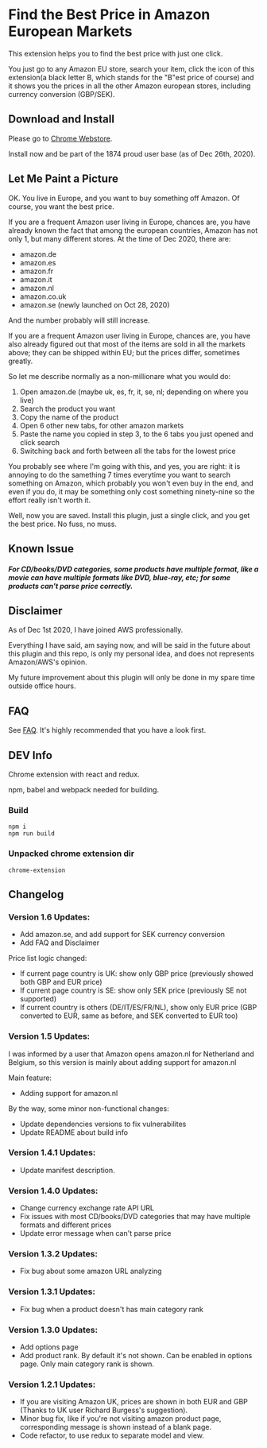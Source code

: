 # Find the Best Price in Amazon European Markets

This extension helps you to find the best price with just one click.

You just go to any Amazon EU store, search your item, click the icon of this extension(a black letter B, which stands for the "B"est price of course) and it shows you the prices in all the other Amazon european stores, including currency conversion (GBP/SEK).

## Download and Install

Please go to [Chrome Webstore](https://chrome.google.com/webstore/detail/amazon-eu-price-compare/iaakgomiepekffchlipoegcgahfcdbad).

Install now and be part of the 1874 proud user base (as of Dec 26th, 2020).

## Let Me Paint a Picture

OK. You live in Europe, and you want to buy something off Amazon. Of course, you want the best price.

If you are a frequent Amazon user living in Europe, chances are, you have already known the fact that among the european countries, Amazon has not only 1, but many different stores. At the time of Dec 2020, there are:

- amazon.de
- amazon.es
- amazon.fr
- amazon.it
- amazon.nl
- amazon.co.uk
- amazon.se (newly launched on Oct 28, 2020)

And the number probably will still increase.

If you are a frequent Amazon user living in Europe, chances are, you have also already figured out that most of the items are sold in all the markets above; they can be shipped within EU; but the prices differ, sometimes greatly.

So let me describe normally as a non-millionare what you would do:

1. Open amazon.de (maybe uk, es, fr, it, se, nl; depending on where you live)
2. Search the product you want
3. Copy the name of the product
4. Open 6 other new tabs, for other amazon markets
5. Paste the name you copied in step 3, to the 6 tabs you just opened and click search
6. Switching back and forth between all the tabs for the lowest price

You probably see where I'm going with this, and yes, you are right: it is annoying to do the samething 7 times everytime you want to search something on Amazon, which probably you won't even buy in the end, and even if you do, it may be something only cost something ninety-nine so the effort really isn't worth it.

Well, now you are saved. Install this plugin, just a single click, and you get the best price. No fuss, no muss.

## Known Issue

##### For CD/books/DVD categories, some products have multiple format, like a movie can have multiple formats like DVD, blue-ray, etc; for some products can't parse price correctly.

## Disclaimer

As of Dec 1st 2020, I have joined AWS professionally.

Everything I have said, am saying now, and will be said in the future about this plugin and this repo, is only my personal idea, and does not represents Amazon/AWS's opinion.

My future improvement about this plugin will only be done in my spare time outside office hours.

## FAQ

See [FAQ](./faq.md). It's highly recommended that you have a look first.

## DEV Info

Chrome extension with react and redux.

npm, babel and webpack needed for building.

### Build

```
npm i
npm run build
```

### Unpacked chrome extension dir

`chrome-extension`

## Changelog

### Version 1.6 Updates:

- Add amazon.se, and add support for SEK currency conversion
- Add FAQ and Disclaimer

Price list logic changed:

- If current page country is UK: show only GBP price (previously showed both GBP and EUR price)
- If current page country is SE: show only SEK price (previously SE not supported)
- If current country is others (DE/IT/ES/FR/NL), show only EUR price (GBP converted to EUR, same as before, and SEK converted to EUR too)

### Version 1.5 Updates:

I was informed by a user that Amazon opens amazon.nl for Netherland and Belgium, so this version is mainly about adding support for amazon.nl

Main feature:
- Adding support for amazon.nl

By the way, some minor non-functional changes:
- Update dependencies versions to fix vulnerabilites
- Update README about build info

### Version 1.4.1 Updates:
- Update manifest description.

### Version 1.4.0 Updates:
- Change currency exchange rate API URL
- Fix issues with most CD/books/DVD categories that may have multiple formats and different prices
- Update error message when can't parse price

### Version 1.3.2 Updates:
- Fix bug about some amazon URL analyzing

### Version 1.3.1 Updates:
- Fix bug when a product doesn't has main category rank

### Version 1.3.0 Updates:
- Add options page
- Add product rank. By default it's not shown. Can be enabled in options page. Only main category rank is shown.

### Version 1.2.1 Updates:
- If you are visiting Amazon UK, prices are shown in both EUR and GBP (Thanks to UK user Richard Burgess's suggestion).
- Minor bug fix, like if you're not visiting amazon product page, corresponding message is shown instead of a blank page.
- Code refactor, to use redux to separate model and view.
